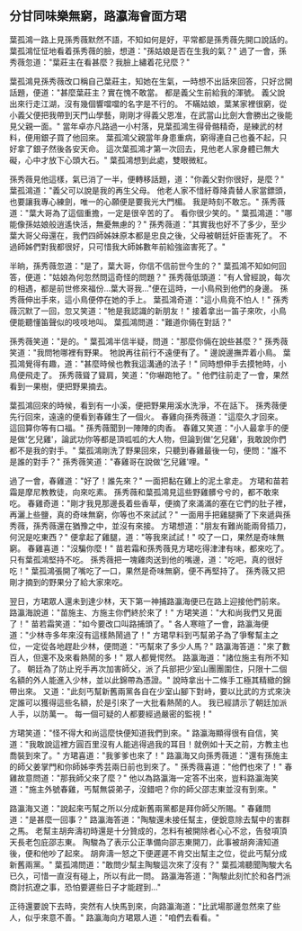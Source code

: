 分甘同味樂無窮，路瀛海會面方珺
------------------------------

葉孤鴻一路上見孫秀薇默然不語，不知如何是好，平常都是孫秀薇先開口說話的。
葉孤鴻怔怔地看着孫秀薇的臉，想道："孫姑娘是否在生我的氣？"
過了一會，孫秀薇忽道："葉莊主在看甚麼？我臉上繡着花兒麼？"

葉孤鴻見孫秀薇改口稱自己葉莊主，知她在生氣，一時想不出話來回答，只好岔開話題，便道："甚麼葉莊主？實在愧不敢當。
都是義父生前給我的渾號。
義父說出來行走江湖，沒有幾個響噹噹的名字是不行的。
不瞞姑娘，葉某家裡很窮，從小義父便把我帶到天門山學藝，剛剛才得義父恩准，在武當山比劍大會勝出之後能見父親一面。"
當年卓亦凡路過一小村落，見葉孤鴻生得骨骼精奇，是練武的材料，便用銀子買了他回來。
葉孤鴻父親當年身患重病，窮得連自己也養不起，只好拿了銀子然後各安天命。
這次葉孤鴻才第一次回去，見他老人家身體已無大礙，心中才放下心頭大石。"
葉孤鴻想到此處，雙眼微紅。

孫秀薇見他這樣，氣已消了一半，便轉移話題，道："你義父對你很好，是麼？"
葉孤鴻道："義父可以說是我的再生父母。
他老人家不惜紆尊降貴替人家當鏢頭，也要讓我專心練劍，唯一的心願便是要我光大門楣。
我是時刻不敢忘。"
孫秀薇道："葉大哥為了這個重擔，一定是很辛苦的了。
看你很少笑的。"
葉孤鴻道："哪能像孫姑娘般逍遙快活，無憂無慮的？"
孫秀薇道："其實我也好不了多少，至少葉大哥父母還在，我們四師姊妹原本都是忠良之後，父母被朝廷奸臣害死了。
不過師姊們對我都很好，只可惜我大師姊數年前給強盜害死了。"

半晌，孫秀薇忽道："是了，葉大哥，你信不信前世今生的？"
葉孤鴻不知如何回答，便道："姑娘為何忽然問這奇怪的問題？"
孫秀薇低頭道："有人曾經說，每次的相遇，都是前世修來福份...葉大哥我..."便在這時，一小鳥飛到他們的身邊。
孫秀薇伸出手來，這小鳥便停在她的手上。
葉孤鴻奇道："這小鳥竟不怕人！"
孫秀薇沉默了一回，忽又笑道："牠是我認識的新朋友！"
接着拿出一笛子來吹，小鳥便能聽懂笛聲似的吱吱地叫。
葉孤鴻問道："難道你倆在對話？"

孫秀薇笑道："是的。"
葉孤鴻半信半疑，問道："那麼你倆在說些甚麼？"
孫秀薇笑道："我問牠哪裡有野果。
牠說再往前行不遠便有了。"
邊說邊撫弄着小鳥。
葉孤鴻覺得有趣，道："甚麼時候也教我這溝通的法子！"
同時想伸手去摸牠時，小鳥便飛走了。
孫秀薇聳了聳肩，笑道："你嚇跑牠了。"
他們往前走了一會，果然看到一果樹，便把野果摘去。

葉孤鴻回來的時候，看到有一小溪，便把野果用溪水洗淨，不在話下。
孫秀薇便先行回來，遠遠的便看到春雞生了一個火。
春雞向孫秀薇道："這麼久才回來。
這回算你等有口福。"
孫秀薇聞到一陣陣的肉香。
春雞又笑道："小人最拿手的便是做'乞兒雞'，論武功你等都是頂呱呱的大人物，但論到做'乞兒雞'，我敢說你們都不是我的對手。"
葉孤鴻剛洗了野果回來，只聽到春雞最後一句，便問："誰不是誰的對手？"
孫秀薇笑道："春雞哥在說做'乞兒雞'哩。"

過了一會，春雞道："好了！誰先來？"
一面把黏在雞上的泥土拿走。
方珺和苗若霜是摩尼教教徒，向來吃素。
孫秀薇和葉孤鴻見這些野雞髒兮兮的，都不敢來吃。
春雞奇道："剛才我見那邊長着些香草，便摘了來滿滿的塞在它們的肚子裡，再灑上些鹽，真的奇味無窮，你等也不來試試？"
一面用手把雞腿撕了下來遞與孫秀薇，孫秀薇還在猶豫之中，並沒有來接。
方珺想道："朋友有難尚能兩脅插刀，何況是吃東西？"
便拿起了雞腿，道："等我來試試！"
咬了一口，果然是奇味無窮。
春雞喜道："沒騙你麼！"
苗若霜和孫秀薇見方珺吃得津津有味，都來吃了。
只有葉孤鴻堅持不吃。
孫秀薇把一塊雞肉送到他的嘴邊，道："吃吧，真的很好吃！"
葉孤鴻張開了嘴吃了一口，果然是奇味無窮，便不再堅持了。
孫秀薇又把剛才摘到的野果分了給大家來吃。

翌日，方珺眾人還未到達少林，天下第一神捕路瀛海便已在路上迎接他們前來。
路瀛海說道："苗施主、方施主你們終於來了！"
方珺笑道："大和尚我們又見面了！"
苗若霜笑道："如今要改口叫路捕頭了。"
各人寒暄了一會，路瀛海便道："少林寺多年來沒有這樣熱鬧過了！"
方珺早料到丐幫弟子為了爭奪幫主之位，一定從各地趕赴少林，便問道："丐幫來了多少人馬？"
路瀛海答道："來了數百人，但還不及來看熱鬧的多！"
眾人都覺愕然。
路瀛海道："諸位施主有所不知了。
朝廷為了防止兇手再次加害師父，派了兵部把少室山團團圍住，只限十二個名額的外人能進入少林，並以此錦帶為憑證。"
說時拿出十二條手工極其精緻的錦帶出來。
又道："此刻丐幫新舊兩黨各自在少室山腳下對峙，要以比武的方式來決定誰可以獲得這些名額，於是引來了一大批看熱鬧的人。
我已經請示了朝廷加派人手，以防萬一。
每一個可疑的人都要經過嚴密的監視！"

方珺笑道："怪不得大和尚這麼快便知道我們到來。"
路瀛海顯得很有自信，笑道："我敢說這裡方圓百里沒有人能逃得過我的耳目！就例如十天之前，方教主也喬裝到來了。"
方珺喜道："我爹爹也來了！"
路瀛海又向孫秀薇道："還有孫施主的師父姜掌門和你師姊李秀芸兩日前也到來了。"
孫秀薇喜道："他們也來了！"
春雞故意問道："那我師父來了麼？"
他以為路瀛海一定答不出來，豈料路瀛海笑道："施主外號春雞，丐幫無袋弟子，沒錯吧？你的師父邵志東並沒有到來。"

路瀛海又道："說起來丐幫之所以分成新舊兩黨都是拜你師父所賜。"
春雞問道："是甚麼一回事？"
路瀛海答道："陶駿還未接任幫主，便銳意除去幫中的害群之馬。
老幫主胡奔濤初時還是十分贊成的，怎料有被開除者心心不忿，告發項頂天長老包庇邵志東。
陶駿為了表示公正準備向邵志東開刀，此事被胡奔濤知道後，便和他吵了起來。
胡奔濤一怒之下便遲遲不肯交出幫主之位，從此丐幫分成新舊兩黨。"
葉孤鴻問道："敢問少幫主陶駿這次來了沒有？"
葉孤鴻聽聞陶駿大名已久，可惜一直沒有碰上，所以有此一問。
路瀛海答道："陶駿此刻忙於和各門派商討抗遼之事，恐怕要遲些日子才能趕到..."

正待還要說下去時，突然有人快馬到來，向路瀛海道："比武場那邊忽然來了些人，似乎來意不善。"
路瀛海向方珺眾人道："咱們去看看。"

